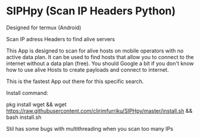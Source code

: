 # SIPHpy (Scan IP Headers Python)

Designed for termux (Android)

Scan IP adress Headers to find alive servers

This App is designed to scan for alive hosts on mobile operators with no active data plan. It can be used to find hosts that allow you to connect to the internet without a data plan (free). You should Google a bit if you don't know how to use alive Hosts to create payloads and connect to internet.

This is the fastest App out there for this specific search.

Install command:

pkg install wget && wget https://raw.githubusercontent.com/clirimfurriku/SIPHpy/master/install.sh && bash install.sh

Stil has some bugs with multithreading when you scan too many IPs

